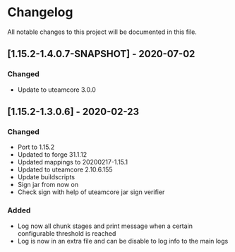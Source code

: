 # Changelog
All notable changes to this project will be documented in this file.

## [1.15.2-1.4.0.7-SNAPSHOT] - 2020-07-02
### Changed
 - Update to uteamcore 3.0.0

## [1.15.2-1.3.0.6] - 2020-02-23
### Changed
 - Port to 1.15.2
 - Updated to forge 31.1.12
 - Updated mappings to 20200217-1.15.1
 - Updated to uteamcore 2.10.6.155
 - Update buildscripts
 - Sign jar from now on
 - Check sign with help of uteamcore jar sign verifier

### Added
 - Log now all chunk stages and print message when a certain configurable threshold is reached
 - Log is now in an extra file and can be disable to log info to the main logs